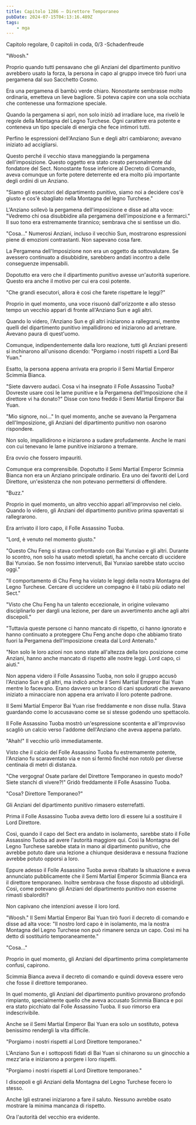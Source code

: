 ```yaml
---
title: Capitolo 1286 – Direttore Temporaneo
pubDate: 2024-07-15T04:13:16.489Z
tags:
    - mga
---
```



Capitolo regolare,
0 capitoli in coda, 0/3
-Schadenfreude</em>


"Woosh."


Proprio quando tutti pensavano che gli Anziani del dipartimento punitivo avrebbero usato la forza, la persona in capo al gruppo invece tirò fuori una pergamena dal suo Sacchetto Cosmo.


Era una pergamena di bambù verde chiaro. Nonostante sembrasse molto ordinaria, emetteva un lieve bagliore. Si poteva capire con una sola occhiata che contenesse una formazione speciale.


Quando la pergamena si aprì, non solo iniziò ad irradiare luce, ma rivelò le regole della Montagna del Legno Turchese. Ogni carattere era potente e conteneva un tipo speciale di energia che fece intimorì tutti.


Perfino le espressioni dell'Anziano Sun e degli altri cambiarono; avevano iniziato ad accigliarsi.


Questo perché il vecchio stava maneggiando la pergamena dell'imposizione. Questo oggetto era stato creato personalmente dal fondatore del Sect. Nonostante fosse inferiore al Decreto di Comando, aveva comunque un forte potere deterrente ed era molto più importante degli ordini di un Anziano.


"Siamo gli esecutori del dipartimento punitivo, siamo noi a decidere cos'è giusto e cos'è sbagliato nella Montagna del legno Turchese."


L'Anziano sollevò la pergamena dell'imposizione e disse ad alta voce: "Vedremo chi osa disubbidire alla pergamena dell'imposizione e a fermarci." Il suo tono era estremamente tirannico; sembrava che si sentisse un dio.


"Cosa..." Numerosi Anziani, incluso il vecchio Sun, mostrarono espressioni piene di emozioni contrastanti. Non sapevano cosa fare.


La Pergamena dell'Imposizione non era un oggetto da sottovalutare. Se avessero continuato a disubbidire, sarebbero andati incontro a delle conseguenze impensabili.


Dopotutto era vero che il dipartimento punitivo avesse un'autorità superiore. Questo era anche il motivo per cui era così potente.


"Che grandi esecutori, allora è così che farete rispettare le leggi?"


Proprio in quel momento, una voce risuonò dall'orizzonte e allo stesso tempo un vecchio apparì di fronte all'Anziano Sun e agli altri.


Quando lo videro, l'Anziano Sun e gli altri iniziarono a rallegrarsi, mentre quelli del dipartimento punitivo impallidirono ed iniziarono ad arretrare. Avevano paura di quest'uomo.


Comunque, indipendentemente dalla loro reazione, tutti gli Anziani presenti si inchinarono all'unisono dicendo: "Porgiamo i nostri rispetti a Lord Bai Yuan."


Esatto, la persona appena arrivata era proprio il Semi Martial Emperor Scimmia Bianca.


"Siete davvero audaci. Cosa vi ha insegnato il Folle Assassino Tuoba? Dovreste usare così le lame punitive e la Pergamena dell'Imposizione che il direttore vi ha donato?" Disse con tono freddo il Semi Martial Emperor Bai Yuan.


"Mio signore, noi..." In quel momento, anche se avevano la Pergamena dell'Imposizione, gli Anziani del dipartimento punitivo non osarono rispondere.


Non solo, impallidirono e iniziarono a sudare profudamente. Anche le mani con cui tenevano le lame punitive iniziarono a tremare.


Era ovvio che fossero impauriti.


Comunque era comprensibile. Dopotutto il Semi Martial Emperor Scimmia Bianca non era un Anziano principale ordinario. Era uno dei favoriti del Lord Direttore, un'esistenza che non potevano permettersi di offendere.


"Buzz."


Proprio in quel momento, un altro vecchio apparì all'improvviso nel cielo. Quando lo videro, gli Anziani del dipartimento punitivo prima spaventati si rallegrarono.


Era arrivato il loro capo, il Folle Assassino Tuoba.


"Lord, è venuto nel momento giusto."


"Questo Chu Feng si stava confrontando con Bai Yunxiao e gli altri. Durante lo scontro, non solo ha usato metodi spietati, ha anche cercato di uccidere Bai Yunxiao. Se non fossimo intervenuti, Bai Yunxiao sarebbe stato ucciso oggi."


"Il comportamento di Chu Feng ha violato le leggi della nostra Montagna del Legno Turchese. Cercare di uccidere un compagno è il tabù più odiato nel Sect."


"Visto che Chu Feng ha un talento eccezionale, in origine volevamo disciplinarlo per dargli una lezione, per dare un avvertimento anche agli altri discepoli."


"Tuttavia queste persone ci hanno mancato di rispetto, ci hanno ignorato e hanno continuato a proteggere Chu Feng anche dopo che abbiamo tirato fuori la Pergamena dell'Imposizione creata dal Lord Antenato."


"Non solo le loro azioni non sono state all'altezza della loro posizione come Anziani, hanno anche mancato di rispetto alle nostre leggi. Lord capo, ci aiuti."


Non appena videro il Folle Assassino Tuoba, non solo il gruppo accusò l'Anziano Sun e gli altri, ma indicò anche il Semi Martial Emperor Bai Yuan mentre lo facevano. Erano davvero un branco di cani spudorati che avevano iniziato a minacciare non appena era arrivato il loro potente padrone.


Il Semi Martial Emperor Bai Yuan rise freddamente e non disse nulla. Stava guardando come lo accusavano come se si stesse godendo uno spettacolo.


Il Folle Assassino Tuoba mostrò un'espressione scontenta e all'improvviso scagliò un calcio verso l'addome dell'Anziano che aveva appena parlato.


"Ahah!" Il vecchio urlò immediatamente.


Visto che il calcio del Folle Assassino Tuoba fu estremamente potente, l'Anziano fu scaraventato via e non si fermò finché non rotolò per diverse centinaia di metri di distanza.


"Che vergogna! Osate parlare del Direttore Temporaneo in questo modo? Siete stanchi di vivere?!" Gridò freddamente il Folle Asassino Tuoba.


"Cosa? Direttore Temporaneo?"


Gli Anziani del dipartimento punitivo rimasero esterrefatti.


Prima il Folle Assassino Tuoba aveva detto loro di essere lui a sostituire il Lord Direttore.


Così, quando il capo del Sect era andato in isolamento, sarebbe stato il Folle Assassino Tuoba ad avere l'autorità maggiore qui. Così la Montagna del Legno Turchese sarebbe stata in mano al dipartimento punitivo, che avrebbe potuto dare una lezione a chiunque desiderava e nessuna frazione avrebbe potuto opporsi a loro.


Eppure adesso il Folle Assassino Tuoba aveva ribaltato la situazione e aveva annunciato pubblicamente che il Semi Martial Emperor Scimmia Bianca era il direttore temporaneo. Inoltre sembrava che fosse disposto ad ubbidirgli. Così, come potevano gli Anziani del dipartimento punitivo non esserne rimasti sbalorditi?


Non capivano che intenzioni avesse il loro lord.


"Woosh." Il Semi Martial Emperor Bai Yuan tirò fuori il decreto di comando e disse ad alta voce: "Il nostro lord capo è in isolamento, ma la nostra Montagna del Legno Turchese non può rimanere senza un capo. Così mi ha detto di sostituirlo temporaneamente."


"Cosa..."


Proprio in quel momento, gli Anziani del dipartimento prima completamente confusi, capirono.


Scimmia Bianca aveva il decreto di comando e quindi doveva essere vero che fosse il direttore temporaneo.


In quel momento, gli Anziani del dipartimento punitivo provarono profondo rimpianto, specialmente quello che aveva accusato Scimmia Bianca e poi era stato picchiato dal Folle Assassino Tuoba. Il suo rimorso era indescrivibile.


Anche se il Semi Martial Emperor Bai Yuan era solo un sostituto, poteva benissimo rendergli la vita difficile.


"Porgiamo i nostri rispetti al Lord Direttore temporaneo."


L'Anziano Sun e i sottoposti fidati di Bai Yuan si chinarono su un ginocchio a mezz'aria e iniziarono a porgere i loro rispetti.


"Porgiamo i nostri rispetti al Lord Direttore temporaneo."


I discepoli e gli Anziani della Montagna del Legno Turchese fecero lo stesso.


Anche lgli estranei iniziarono a fare il saluto. Nessuno avrebbe osato mostrare la minima mancanza di rispetto.


Ora l'autorità del vecchio era evidente.
                                


                                



